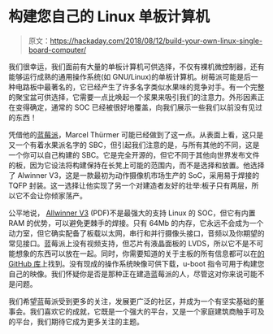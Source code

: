 # 构建您自己的 Linux 单板计算机

> 原文：<https://hackaday.com/2018/08/12/build-your-own-linux-single-board-computer/>

我们很幸运，我们面前有大量的单板计算机可供选择，不仅有裸机微控制器，还有能够运行成熟的通用操作系统(如 GNU/Linux)的单板计算机。树莓派可能是后一种电路板中最著名的，它已经产生了许多名字类似水果味的竞争对手。有一个完整的聚宝盆可供选择，它需要一点比唤起一个浆果来吸引我们的注意力。外形因素正在变得确定，通常的 SOC 已经被很好地覆盖，向我们展示一些我们以前没有见过的东西！

凭借他的[蓝莓派](https://hackaday.io/project/160360-blueberry-pi)，Marcel Thürmer 可能已经做到了这一点。从表面上看，这只是又一个有着水果派名字的 SBC，但引起我们注意的是，与所有其他的不同，这是一个你可以自己构建的 SBC。它是完全开源的，但它不同于其他向世界发布文件的板，因为它设法将构建保持在长凳上可能的范围内，而不是选择和放置。他选择了 Alwinner V3，这是一款最初为动作摄像机市场生产的 SoC，采用易于焊接的 TQFP 封装。这一选择让他实现了另一个对建造者友好的壮举:板子只有两层，所以它不会让你倾家荡产。

公平地说， [Allwinner V3](http://www.allwinnertech.com/uploads/pdf/2016051514324557.pdf) (PDF)不是最强大的支持 Linux 的 SOC，但它有内置 RAM 的优势，可以避免更棘手的焊接。只有 64Mb 的内存，它永远不会成为一个动力室，但它确实配备了板载以太网，串行和并行摄像头接口，音频以及你期望的常见接口。蓝莓派上没有视频支持，但芯片有液晶面板的 LVDS，所以它不是不可能想象的东西可以放在一起。同时，你需要知道的关于主板的所有信息都可以在[的 GitHub 库](https://github.com/petit-miner/Blueberry-PI)上找到。没有现成的操作系统映像可供下载，u-boot 指令可用于构建您自己的映像。我们怀疑你是否是那种正在建造蓝莓派的人，尽管这对你来说可能不是问题。

我们希望蓝莓派受到更多的关注，发展更广泛的社区，并成为一个有坚实基础的董事会。我们喜欢它的成就，它既是一个强大的平台，又是一个家庭建筑商触手可及的平台，我们期待它成为更多关注的主题。